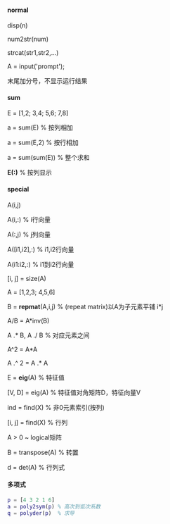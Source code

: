 #### normal

disp(n)

num2str(num)

strcat(str1,str2,...)

A = input('prompt');

末尾加分号，不显示运行结果



#### sum

E = [1,2; 3,4; 5,6; 7,8]

a = sum(E)	% 按列相加

a = sum(E,2)	% 按行相加

a = sum(sum(E))	% 整个求和

**E(:)**	%  按列显示



#### special

A(i,j)

A(i,:)	% i行向量

A(:,j)	% j列向量

A([i1,i2],:)	% i1,i2行向量

A(i1:i2,:)	% i1到i2行向量

[i, j] = size(A)



A = [1,2,3; 4,5,6]

B = **repmat**(A,i,j)	% (repeat matrix)以A为子元素平铺 i*j 



A/B = A*inv(B)

A .* B, A ./ B	% 对应元素之间

A^2 = A*A

A .^ 2 = A .* A



E = **eig**(A)	% 特征值

[V, D] = eig(A)	% 特征值对角矩阵D，特征向量V



ind = find(X)	% 非0元素索引(按列)

[i, j] = find(X)	% 行列



A > 0 ~ logical矩阵



B = transpose(A)	% 转置

d = det(A)	% 行列式

#### 多项式

```matlab
p = [4 3 2 1 6]
a = poly2sym(p)	% 高次到低次系数
q = polyder(p)	% 求导

```

